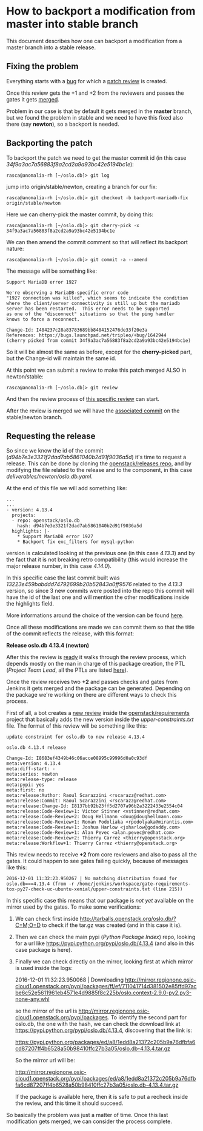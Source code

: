 How to backport a modification from master into stable branch
=============================================================

This document describes how one can backport a modification from a master branch into a stable release.

Fixing the problem
------------------

Everything starts with a [bug](https://bugs.launchpad.net/tripleo/+bug/1642944) for which a [patch review](https://review.openstack.org/#/c/400269/) is created.

Once this review gets the +1 and +2 from the reviewers and passes the gates it gets [merged](https://github.com/openstack/oslo.db/commit/34f9a3ac7a56883f8a2cd2a9a93bc42e5194bc1e).

Problem in our case is that by default it gets merged in the **master** branch, but we found the problem in stable and we need to have this fixed also there (say **newton**), so a backport is needed.

Backporting the patch
---------------------

To backport the patch we need to get the master commit id (in this case *34f9a3ac7a56883f8a2cd2a9a93bc42e5194bc1e*):

    rasca@anomalia-rh [~/oslo.db]> git log

jump into origin/stable/newton, creating a branch for our fix:

    rasca@anomalia-rh [~/oslo.db]> git checkout -b backport-mariadb-fix origin/stable/newton 

Here we can cherry-pick the master commit, by doing this:

    rasca@anomalia-rh [~/oslo.db]> git cherry-pick -x 34f9a3ac7a56883f8a2cd2a9a93bc42e5194bc1e

We can then amend the commit comment so that will reflect its backport nature:

    rasca@anomalia-rh [~/oslo.db]> git commit -a --amend

The message will be something like:

    Support MariaDB error 1927
    
    We're observing a MariaDB-specific error code
    "1927 connection was killed", which seems to indicate the condition
    where the client/server connectivity is still up but the mariadb
    server has been restarted.  This error needs to be supported
    as one of the "disconnect" situations so that the ping handler
    knows to force a reconnect.
    
    Change-Id: I484237c28a83783689bb8484152476de33f20e3a
    References: https://bugs.launchpad.net/tripleo/+bug/1642944
    (cherry picked from commit 34f9a3ac7a56883f8a2cd2a9a93bc42e5194bc1e)
 
So it will be almost the same as before, except for the **cherry-picked** part, but the Change-id will maintain the same id.

At this point we can submit a review to make this patch merged ALSO in newton/stable:

    rasca@anomalia-rh [~/oslo.db]> git review

And then the review process of [this specific review](https://review.openstack.org/#/c/402669/) can start.

After the review is merged we will have the [associated commit](https://github.com/openstack/oslo.db/commit/d94b7e3e3321f2dad7ab5861040b2d91f9036a5d) on the stable/newton branch.

Requesting the release
----------------------

So since we know the id of the commit (*d94b7e3e3321f2dad7ab5861040b2d91f9036a5d*) it's time to request a release. This can be done by cloning the [openstack/releases repo](https://github.com/openstack/releases), and by modifying the file related to the release and to the component, in this case *deliverables/newton/oslo.db.yaml*.

At the end of this file we will add something like:

    ...
    ...
    - version: 4.13.4
      projects:
      - repo: openstack/oslo.db
        hash: d94b7e3e3321f2dad7ab5861040b2d91f9036a5d
      highlights: |-
        * Support MariaDB error 1927
        * Backport fix exc_filters for mysql-python

version is calculated looking at the previous one (in this case *4.13.3*) and by the fact that it is not breaking retro compatibility (this would increase the major release number, in this case *4.14.0*).

In this specific case the last commit built was *13223e459babddd74792699b20b52843a0ff9576* related to the *4.13.3* version, so since 3 new commits were posted into the repo this commit will have the id of the last one and will mention the other modifications inside the highlights field.

More informations around the choice of the version can be found [here](https://github.com/openstack/releases/blob/master/README.rst).

Once all these modifications are made we can commit them so that the title of the commit reflects the release, with this format:

**Release oslo.db 4.13.4 (newton)**

After this the review is [ready](https://review.openstack.org/#/c/404289/) it walks through the review process, which depends mostly on the man in charge of this package creation, the PTL (*Project Team Lead*, all the PTLs are listed [here](https://wiki.openstack.org/wiki/CrossProjectLiaisons#Release_management)).

Once the review receives two **+2** and passes checks and gates from Jenkins it gets merged and the package can be generated. Depending on the package we're working on there are different ways to check this process.

First of all, a bot creates a [new review](https://review.openstack.org/#/c/405284/) inside the [openstack/requirements](https://github.com/openstack/requirements) project that basically adds the new version inside the *upper-constraints.txt* file. The format of this review will be something like this:

    update constraint for oslo.db to new release 4.13.4 
    
    oslo.db 4.13.4 release
    
    Change-Id: I8683ef4349b46c06acce08995c99996d0a0c93df
    meta:version: 4.13.4
    meta:diff-start: -
    meta:series: newton 
    meta:release-type: release
    meta:pypi: yes
    meta:first: no
    meta:release:Author: Raoul Scarazzini <rscarazz@redhat.com>
    meta:release:Commit: Raoul Scarazzini <rscarazz@redhat.com>
    meta:release:Change-Id: I8137bb92b23ff5d2707a96b2a3222433e2554c04
    meta:release:Code-Review+1: Victor Stinner <vstinner@redhat.com>
    meta:release:Code-Review+2: Doug Hellmann <doug@doughellmann.com>
    meta:release:Code-Review+1: Roman Podoliaka <rpodolyaka@mirantis.com>
    meta:release:Code-Review+1: Joshua Harlow <jxharlow@godaddy.com>
    meta:release:Code-Review+1: Alan Pevec <alan.pevec@redhat.com>
    meta:release:Code-Review+2: Thierry Carrez <thierry@openstack.org>
    meta:release:Workflow+1: Thierry Carrez <thierry@openstack.org>

This review needs to receive **+2** from core reviewers and also to pass all the gates. It could happen to see gates failing quickly, because of messages like this:

    2016-12-01 11:32:23.950267 | No matching distribution found for oslo.db===4.13.4 (from -r /home/jenkins/workspace/gate-requirements-tox-py27-check-uc-ubuntu-xenial/upper-constraints.txt (line 215))

In this specific case this means that our package is *not yet* available on the mirror used by the gates. To make some verifications:

1. We can check first inside http://tarballs.openstack.org/oslo.db/?C=M;O=D to check if the tar.gz was created (and in this case it is).

2. Then we can check the main pypi (*Python Package Index*) repo, looking for a url like https://pypi.python.org/pypi/oslo.db/4.13.4 (and also in this case package is here).

3. Finally we can check directly on the mirror, looking first at which mirror is used inside the logs:

    2016-12-01 11:32:23.950068 |   Downloading http://mirror.regionone.osic-cloud1.openstack.org/pypi/packages/ff/ef/711041714d381502e85ffd97acbe6c52e5611961eb4571e4d9885f8c225b/oslo.context-2.9.0-py2.py3-none-any.whl

   so the mirror of the url is http://mirror.regionone.osic-cloud1.openstack.org/pypi/packages. To identify the second part for oslo.db, the one with the hash, we can check the download link at https://pypi.python.org/pypi/oslo.db/4.13.4, discovering that the link is:

   https://pypi.python.org/packages/ed/a8/1edd8a21372c205b9a76dfbfa6cd87207ff4b6528a50b98410ffc27b3a05/oslo.db-4.13.4.tar.gz

   So the mirror url will be:

   http://mirror.regionone.osic-cloud1.openstack.org/pypi/packages/ed/a8/1edd8a21372c205b9a76dfbfa6cd87207ff4b6528a50b98410ffc27b3a05/oslo.db-4.13.4.tar.gz

   If the package is available here, then it is safe to put a recheck inside the review, and this time it should succeed.

So basically the problem was just a matter of time. Once this last modification gets merged, we can consider the process complete.
